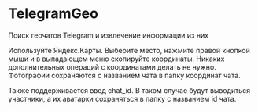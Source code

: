# TelegramGeo
Поиск геочатов Telegram и извлечение информации из них

Используйте Яндекс.Карты. Выберите место, нажмите правой кнопкой мыши и в выпадающем меню скопируйте координаты. 
Никаких дополнительных операций с координатами делать не нужно.  Фотографии сохраняются с названием чата в папку координат чата.

Также поддерживается ввод chat_id. В таком случае будут выводиться участники, а их аватарки сохраняться в папку с названием id чата.
